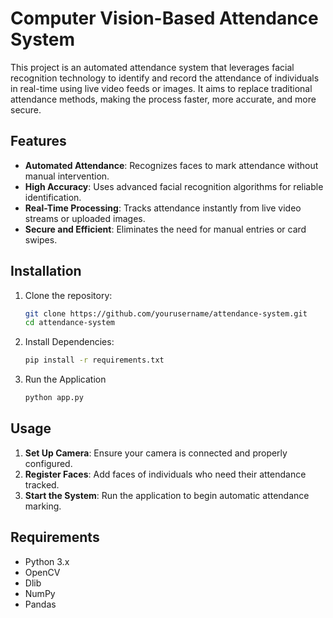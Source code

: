 # Computer Vision-Based Attendance System

This project is an automated attendance system that leverages facial recognition technology to identify and record the attendance of individuals in real-time using live video feeds or images. It aims to replace traditional attendance methods, making the process faster, more accurate, and more secure.

## Features

- **Automated Attendance**: Recognizes faces to mark attendance without manual intervention.
- **High Accuracy**: Uses advanced facial recognition algorithms for reliable identification.
- **Real-Time Processing**: Tracks attendance instantly from live video streams or uploaded images.
- **Secure and Efficient**: Eliminates the need for manual entries or card swipes.

## Installation

1. Clone the repository:
   ```bash
   git clone https://github.com/yourusername/attendance-system.git
   cd attendance-system
   ```
2. Install Dependencies:
   ```bash
   pip install -r requirements.txt
   ```
3. Run the Application
   ```bash
   python app.py
    ```
   
## Usage

1. **Set Up Camera**: Ensure your camera is connected and properly configured.
2. **Register Faces**: Add faces of individuals who need their attendance tracked.
3. **Start the System**: Run the application to begin automatic attendance marking.

## Requirements

- Python 3.x
- OpenCV
- Dlib
- NumPy
- Pandas
